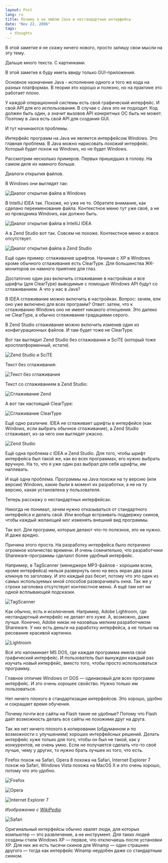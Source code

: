 ```yaml
---
layout: Post
lang: ru
title: Почему я не люблю Java и нестандартные интерфейсы
date: "Nov 22, 2006"
tags:
  - thoughts
---
```


В этой заметке я не скажу ничего нового, просто запишу свои мысли на эту тему.

Дальше много текста. С картинками.

В этой заметке я буду иметь ввиду только GUI-приложения.

Основное назначение Java - исполнение одного и того же кода на разных платформах. В теории это хорошо и полезно, но на практике это работает плохо.

У каждой операционной системы есть свой графический интерфейс. И свой API для его использования. В случае с Java это не подходит. Код должен быть один, а значит вызовов API конкретных ОС быть не может. Поэтому в Java есть свой API для создания GUI.

И тут начинаются проблемы.

Интерфейс программ на Java не является интерфейсом Windows. Это главная проблема. В Java можно нарисовать _похожий_ интерфейс. Который будет _похож_ на Windows, но не будет Windows.

Рассмотрим несколько примеров. Первых пришедших в голову. На самом деле их намного больше.

Диалоги открытия файлов.

В Windows они выглядят так:

![Диалог открытия файла в Windows](/images/java/open_windows.png)

В IntelliJ IDEA так. Похоже, но уже не то. Обратите внимание, как сделано переименование файла. Контекстное меню тут уже своё, а не из проводника Windows, как должно быть.

![Диалог открытия файла в IntelliJ IDEA](/images/java/open_idea2.png)

А в Zend Studio вот так. Совсем не похоже. Контекстное меню и вовсе отсутствует.

![Диалог открытия файла в Zend Studio](/images/java/open_zend.png)

Ещё один пример: сглаживание шрифтов. Начиная с XP в Windows кроме обычного сглаживания есть ClearType. Для большинства ЖК-мониторов он намного приятнее для глаз.

Достаточно один раз включить сглаживание в настройках и все шрифты (для ClearType) выводимые с помощью Windows API будут со сглаживанием. А что у нас в Java?

В IDEA сглаживание можно включить в настройках. Вопрос: зачем, ели оно уже включено для всех программ? Ответ: затем, что к сглаживанию Windows оно не имеет никакого отношения. Это далеко не ClearType, а обычно сглаживание градациями серого.

В Zend Studio сглаживание можно включить изменив один из конфигурационных файлов. И там будет тоже не ClearType.

Вот так выглядит Zend Studio без сглаживания и SciTE (который тоже кросплатформенный, кстати).

![Zend Studio и SciTE](/images/java/zend_scite.png)

Текст без сглаживания:

![Текст без сглаживания](/images/java/aa_none.png)

Текст со сглаживанием в Zend Studio:

![Сглаживание Zend](/images/java/aa_zend.png)

А вот так настоящий ClearType:

![Сглаживание ClearType](/images/java/aa_cleartype.png)

Ещё одно различие. IDEA не сглаживает шрифты в интерфейсе (как Windows, если выбрать обычное сглаживание), а Zend Studio сглаживает, из-за чего они выглядят ужасно.

![Zend Studio](/images/java/zend_aa.png)

Ещё одна проблема с IDEA и Zend Studio. Для того, чтобы шрифт интерфейса был такой же, как во всех программах, его нужно выбрать вручную. На то, что я уже один раз выбрал для себя шрифты, им наплевать.

И ещё одна проблема. Программы на Java похожи на ту версию (или версии) Windows, какие были в момент их разработки, а не на ту версию, какая установлена у пользователя.

Теперь расскажу о нестандартных интерфейсах.

Никогда не понимал, зачем нужно отказываться от стандартного интерфейса и делать свой. Или вообще встраивать поддержку скинов, чтобы каждый желающий мог изменять внешний вид программы.

Так вот. Для программ, которые делают что-то полезное, это не нужно. И даже вредно.

Причина этого проста. На разработку интерфейса было потрачено огромное количество времени. И очень сомнительно, что разработчики Shareware-программы сделают более удобный интерфейс.

Например, в TagScanner (менеджере MP3-файлов - хорошим всем, кроме интерфейса) нельзя развернуть окно на весь экран два раза кликнув по заголовку. И это каждый раз бесит, потому что это один из самых используемых мной способов разворачивать окна. Так же у строки заголовка отсутствует контекстное меню. А ещё там нет ни одной всплывающей подсказки.

![TagScanner](/images/java/tagscanner.png)

Как обычно, есть и исключения. Например, Adobe Lightroom, где нестандартный интерфейс не делает его хуже. А, возможно, даже лучше. Конечно, Adobe никак не назовёшь мелким разработчиком Shareware. У них есть деньги на раработку интерфейса, а не только на рисование красивой картинки.

![Lightroom](/images/java/lightroom.jpg)

Всё это напоминает MS DOS, где каждая программа имела свой графический интерфейс. И пользователь был вынужден каждый раз изучать новый интерфейс, вместо того, чтобы просто использоваться программу.

Главное отличие Windows от DOS — одинаковый для всех программ интерфейс. И это очень хорошее свойство. Нужно только им пользоваться.

Нет ничего плохого в стандартизации интерфейсов. Это хорошо, удобно и сокращает время обучения.

Почему почти все сайты на Flash такие не удобные? Потому что Flash даёт возможность делать все сайты не похожими друг на друга.

Так же нет ничего плохого в копировании (обдуманном и по возможности с улучшением) хороших интерфейсных решений. Делать интерфейс хуже только для того, чтобы он был не такой, как у конкурентов, не очень умно. Если не получается сделать что-то своё лучше, чему у других, то нужно брать лучшее из того, что есть.

Firefox похож на Safari, Opera 8 похожа на Safari, Internet Explorer 7 похож на Safari, Windows Vista похожа на MacOS X и это очень хорошо, потому что это удобно.

![Firefox](/images/java/firefox.png)

![Opera](/images/java/opera.png)

![Internet Explorer 7](/images/java/Internet_Explorer_7.png)

_Изображение с [WikiPedia](http://en.wikipedia.org/wiki/Image:Internet_Explorer_7.png)._

![Safari](/images/java/safari.png)

Оригинальный интерфейсы обычно хвалят люди, для которых компьютер — это развлечение, а не инструмент. Для таких людей созданы стили Windows XP — первое, что отключаешь после установки XP. Для них же есть тысячи скинов для Winamp — один страшнее другого — тогда как интерфейс Winamp неудобен даже со стандартным скином.
